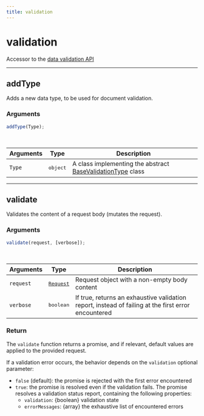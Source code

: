 ```yaml
---
title: validation
---
```


# validation

Accessor to the [data validation API](/core/1/guide/datavalidation)

---

## addType

<SinceBadge version="1.0.0" />

Adds a new data type, to be used for document validation.

### Arguments

```js
addType(Type);
```

<br/>

| Arguments | Type              | Description                                                                                                   |
| --------- | ----------------- | ------------------------------------------------------------------------------------------------------------- |
| `Type`    | <pre>object</pre> | A class implementing the abstract [BaseValidationType](/core/1/plugins/constructors/basevalidationtype) class |

---

## validate

<SinceBadge version="1.0.0" />

Validates the content of a request body (mutates the request).

### Arguments

```js
validate(request, [verbose]);
```

<br/>

| Arguments | Type                                                           | Description                                                                                         |
| --------- | -------------------------------------------------------------- | --------------------------------------------------------------------------------------------------- |
| `request` | <a href=/plugins/1/constructors/request><pre>Request</pre></a> | Request object with a non-empty body content                                                        |
| `verbose` | <pre>boolean</pre>                                             | If true, returns an exhaustive validation report, instead of failing at the first error encountered |

### Return

The `validate` function returns a promise, and if relevant, default values are applied to the provided request.

If a validation error occurs, the behavior depends on the `validation` optional parameter:

- `false` (default): the promise is rejected with the first error encountered
- `true`: the promise is resolved even if the validation fails. The promise resolves a validation status report, containing the following properties:
  - `validation`: {boolean} validation state
  - `errorMessages`: {array} the exhaustive list of encountered errors
